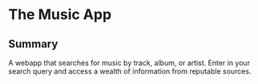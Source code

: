 # The Music App
## Summary
A webapp that searches for music by track, album, or artist. Enter in your search query and access a wealth of information from reputable sources.
